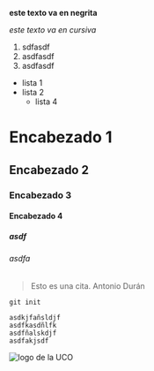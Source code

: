 **este texto va en negrita**

*este texto va en cursiva*

1. sdfasdf
2. asdfasdf
3. asdfasdf


* lista 1
* lista 2
  * lista 4

# Encabezado 1
## Encabezado 2
### Encabezado 3
#### Encabezado 4
##### asdf 
###### asdfa

> Esto es una cita. Antonio Durán

`git init`

~~~
asdkjfañsldjf
asdfkasdñlfk
asdfñalskdjf
asdfakjsdf
~~~


![logo de la UCO](https://cordobacofiera.files.wordpress.com/2013/12/logo-uco.jpg?w=300)

